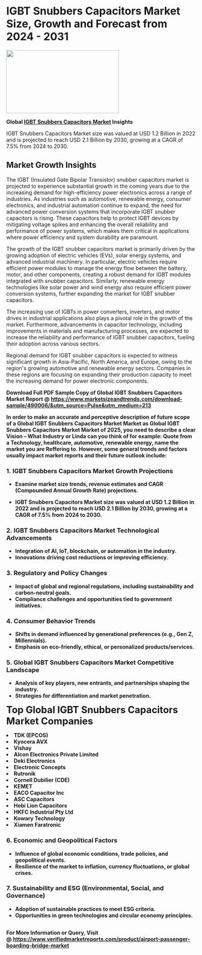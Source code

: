 <H1>IGBT Snubbers Capacitors Market Size, Growth and Forecast from 2024 - 2031</H1><img class="aligncenter size-medium wp-image-584254" src="https://thirdeyenews.in/wp-content/uploads/2024/09/Global-Market-Research-300x168.jpeg" alt="" width="300" height="168" /><p><strong>Global&nbsp;<a href="https://www.marketsizeandtrends.com/download-sample/490006/&amp;utm_source=Pulse&amp;utm_medium=213">IGBT Snubbers Capacitors Market</a> Insights</strong></p><p>IGBT Snubbers Capacitors Market size was valued at USD 1.2 Billion in 2022 and is projected to reach USD 2.1 Billion by 2030, growing at a CAGR of 7.5% from 2024 to 2030.</p><p><h2>Market Growth Insights</h2> <p>The IGBT (Insulated Gate Bipolar Transistor) snubber capacitors market is projected to experience substantial growth in the coming years due to the increasing demand for high-efficiency power electronics across a range of industries. As industries such as automotive, renewable energy, consumer electronics, and industrial automation continue to expand, the need for advanced power conversion systems that incorporate IGBT snubber capacitors is rising. These capacitors help to protect IGBT devices by mitigating voltage spikes and enhancing the overall reliability and performance of power systems, which makes them critical in applications where power efficiency and system durability are paramount.</p> <p><strong></strong></p> <p>The growth of the IGBT snubber capacitors market is primarily driven by the growing adoption of electric vehicles (EVs), solar energy systems, and advanced industrial machinery. In particular, electric vehicles require efficient power modules to manage the energy flow between the battery, motor, and other components, creating a robust demand for IGBT modules integrated with snubber capacitors. Similarly, renewable energy technologies like solar power and wind energy also require efficient power conversion systems, further expanding the market for IGBT snubber capacitors.</p> <p>The increasing use of IGBTs in power converters, inverters, and motor drives in industrial applications also plays a pivotal role in the growth of the market. Furthermore, advancements in capacitor technology, including improvements in materials and manufacturing processes, are expected to increase the reliability and performance of IGBT snubber capacitors, fueling their adoption across various sectors.</p> <p>Regional demand for IGBT snubber capacitors is expected to witness significant growth in Asia-Pacific, North America, and Europe, owing to the region's growing automotive and renewable energy sectors. Companies in these regions are focusing on expanding their production capacity to meet the increasing demand for power electronic components.</p> <p><strong></p><p><span class=""><strong>Download Full PDF Sample Copy of Global IGBT Snubbers Capacitors Market Report</strong> @ <a href="https://www.marketsizeandtrends.com/download-sample/490006/&amp;utm_source=Pulse&amp;utm_medium=213" target="_blank">https://www.marketsizeandtrends.com/download-sample/490006/&amp;utm_source=Pulse&amp;utm_medium=213</a></span></p><p>In order to make an accurate and perceptive description of future scope of a Global&nbsp;IGBT Snubbers Capacitors Market Market as Global&nbsp;IGBT Snubbers Capacitors Market Market of 2025, you need to describe a clear Vision &ndash; What Industry or Linda can you think of for example: Quote from a Technology, healthcare, automotive, renewable energy, name the market you are Reffering to. However, some general trends and factors usually impact market reports and their future outlook include:</p><h3>1.&nbsp;<strong>IGBT Snubbers Capacitors Market Growth Projections</strong></h3><ul><li>Examine market size trends, revenue estimates and CAGR (Compounded Annual Growth Rate) projections.</li><li><p>IGBT Snubbers Capacitors Market size was valued at USD 1.2 Billion in 2022 and is projected to reach USD 2.1 Billion by 2030, growing at a CAGR of 7.5% from 2024 to 2030.</p></li></ul><h3>2.&nbsp;<strong>IGBT Snubbers Capacitors Market Technological Advancements</strong></h3><ul><li>Integration of AI, IoT, blockchain, or automation in the industry.</li><li>Innovations driving cost reductions or improving efficiency.</li></ul><h3>3.&nbsp;<strong>Regulatory and Policy Changes</strong></h3><ul><li>Impact of global and regional regulations, including sustainability and carbon-neutral goals.</li><li>Compliance challenges and opportunities tied to government initiatives.</li></ul><h3>4.&nbsp;<strong>Consumer Behavior Trends</strong></h3><ul><li>Shifts in demand influenced by generational preferences (e.g., Gen Z, Millennials).</li><li>Emphasis on eco-friendly, ethical, or personalized products/services.</li></ul><h3>5.&nbsp;<strong>Global IGBT Snubbers Capacitors Market Competitive Landscape</strong></h3><ul><li>Analysis of key players, new entrants, and partnerships shaping the industry.</li><li>Strategies for differentiation and market penetration.</li></ul><p data-pm-slice="1 1 []"><span style="color: inherit; font-family: inherit; font-size: 25px;">Top Global IGBT Snubbers Capacitors Market Companies</span></p><div class="" data-test-id=""><p><li>TDK (EPCOS)</li><li> Kyocera AVX</li><li> Vishay</li><li> Alcon Electronics Private Limited</li><li> Deki Electronics</li><li> Electronic Concepts</li><li> Rutronik</li><li> Cornell Dubilier (CDE)</li><li> KEMET</li><li> EACO Capacitor Inc</li><li> ASC Capacitors</li><li> Hebi Lion Capacitors</li><li> HKFC Industrial Pty Ltd</li><li> Kowary Technology</li><li> Xiamen Faratronic</li></p></div><h3>6.&nbsp;<strong>Economic and Geopolitical Factors</strong></h3><ul><li>Influence of global economic conditions, trade policies, and geopolitical events.</li><li>Resilience of the market to inflation, currency fluctuations, or global crises.</li></ul><h3>7.&nbsp;<strong>Sustainability and ESG (Environmental, Social, and Governance)</strong></h3><ul><li>Adoption of sustainable practices to meet ESG criteria.</li><li>Opportunities in green technologies and circular economy principles.</li></ul><h2><strong style="font-size: 14px;">For More Information or Query, Visit @&nbsp;</strong><a style="background-color: #ffffff; font-size: 14px;" href="https://www.marketsizeandtrends.com/report/igbt-snubbers-capacitors-market/" target="_blank">https://www.verifiedmarketreports.com/product/airport-passenger-boarding-bridge-market</a></h2>
